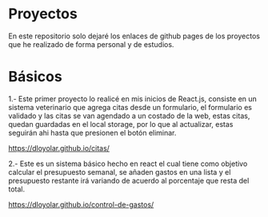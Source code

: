 # Proyectos
En este repositorio solo dejaré los enlaces de github pages de los proyectos que he realizado de forma personal y de estudios.

# Básicos

1.- Este primer proyecto lo realicé en mis inicios de React.js, consiste en un sistema veterinario que agrega citas desde un formulario, el formulario es validado y las citas se van agendado a un costado de la web, estas citas, quedan guardadas en el local storage, por lo que al actualizar, estas seguirán ahi hasta que presionen el botón eliminar.

https://dloyolar.github.io/citas/


2.- Este es un sistema básico hecho en react el cual tiene como objetivo calcular el presupuesto semanal, se añaden gastos en una lista y el presupuesto restante irá variando de acuerdo al porcentaje que resta del total.

https://dloyolar.github.io/control-de-gastos/
